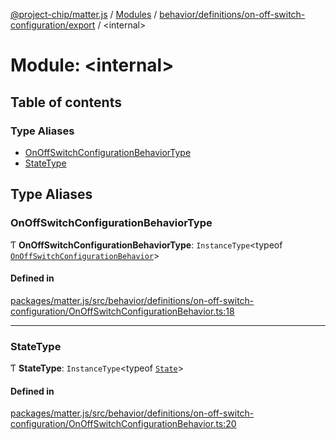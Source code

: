 [@project-chip/matter.js](../README.md) / [Modules](../modules.md) / [behavior/definitions/on-off-switch-configuration/export](behavior_definitions_on_off_switch_configuration_export.md) / \<internal\>

# Module: \<internal\>

## Table of contents

### Type Aliases

- [OnOffSwitchConfigurationBehaviorType](behavior_definitions_on_off_switch_configuration_export._internal_.md#onoffswitchconfigurationbehaviortype)
- [StateType](behavior_definitions_on_off_switch_configuration_export._internal_.md#statetype)

## Type Aliases

### OnOffSwitchConfigurationBehaviorType

Ƭ **OnOffSwitchConfigurationBehaviorType**: `InstanceType`\<typeof [`OnOffSwitchConfigurationBehavior`](behavior_definitions_on_off_switch_configuration_export.md#onoffswitchconfigurationbehavior)\>

#### Defined in

[packages/matter.js/src/behavior/definitions/on-off-switch-configuration/OnOffSwitchConfigurationBehavior.ts:18](https://github.com/project-chip/matter.js/blob/2d9f2165d2672864fda3496a6d0d5f93597f82c6/packages/matter.js/src/behavior/definitions/on-off-switch-configuration/OnOffSwitchConfigurationBehavior.ts#L18)

___

### StateType

Ƭ **StateType**: `InstanceType`\<typeof [`State`](../classes/behavior_definitions_on_off_switch_configuration_export.OnOffSwitchConfigurationServer.md#state-1)\>

#### Defined in

[packages/matter.js/src/behavior/definitions/on-off-switch-configuration/OnOffSwitchConfigurationBehavior.ts:20](https://github.com/project-chip/matter.js/blob/2d9f2165d2672864fda3496a6d0d5f93597f82c6/packages/matter.js/src/behavior/definitions/on-off-switch-configuration/OnOffSwitchConfigurationBehavior.ts#L20)
